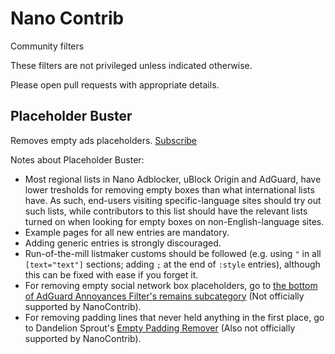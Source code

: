 # Nano Contrib

Community filters

These filters are not privileged unless indicated otherwise.

Please open pull requests with appropriate details.

## Placeholder Buster

Removes empty ads placeholders. [Subscribe](https://subscribe.adblockplus.org/?location=https%3A%2F%2Fgitcdn.xyz%2Frepo%2FNanoAdblockerLab%2FNanoContrib%2Fmaster%2Fdist%2Fplaceholder-buster.txt&title=Nano%20Contrib%20Filters%20-%20Placeholder%20Buster)

Notes about Placeholder Buster:

* Most regional lists in Nano Adblocker, uBlock Origin and AdGuard, have lower tresholds for removing empty boxes than what international lists have. As such, end-users visiting specific-language sites should try out such lists, while contributors to this list should have the relevant lists turned on when looking for empty boxes on non-English-language sites.
* Example pages for all new entries are mandatory.
* Adding generic entries is strongly discouraged.
* Run-of-the-mill listmaker customs should be followed (e.g. using `"` in all `[text="text"]` sections; adding `;` at the end of `:style` entries), although this can be fixed with ease if you forget it.
* For removing empty social network box placeholders, go to [the bottom of AdGuard Annoyances Filter's remains subcategory](https://github.com/AdguardTeam/AdguardFilters/blob/master/AnnoyancesFilter/sections/remains.txt) (Not officially supported by NanoContrib).
* For removing padding lines that never held anything in the first place, go to Dandelion Sprout's [Empty Padding Remover](https://github.com/DandelionSprout/adfilt/blob/master/EmptyPaddingRemover.txt) (Also not officially supported by NanoContrib).
